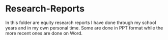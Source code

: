# Research-Reports
In this folder are equity research reports I have done through my school years and in my own personal time. Some are done in PPT format while the more recent ones are done on Word.
